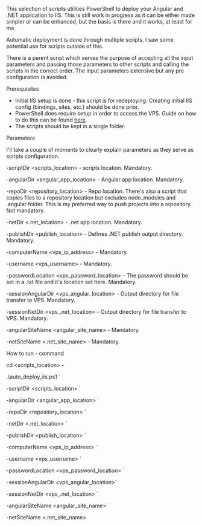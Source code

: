 This selection of scripts utilities PowerShell to deploy your Angular and .NET application to IIS. This is still work in progress as it can be either made simpler or can be enhanced, but the basis is there and it works, at least for me.

Automatic deployment is done through multiple scripts. I saw some potential use for scripts outside of this.

There is a parent script which serves the purpose of accepting all the input parameters and passing those parameters to other scripts and calling the scripts in the correct order. The input parameters extensive but any pre configuration is avoided.

Prerequisites

- Initial IIS setup is done - this script is for redeploying. Creating initial IIS config (bindings, sites, etc.) should be done prior.
- PowerShell does require setup in order to access the VPS. Guide on how to do this can be found [here](https://www.microsoft.com/en-gb/industry/blog/technetuk/2016/02/11/configuring-winrm-over-https-to-enable-powershell-remoting/).
- The scripts should be kept in a single folder.

Parameters

I'll take a couple of moments to clearly explain parameters as they serve as scripts configuration.

\-scriptDir <scripts\_location> - scripts location. Mandatory.

\-angularDir <angular\_app\_location> - Angular app location. Mandatory.

\-repoDir <repository\_location> - Repo location. There's also a script that copies files to a repository location but excludes node\_modules and .angular folder. This is my preferred way to push projects into a repository. Not mandatory.

\-netDir <.net\_location> - .net app location. Mandatory.

\-publishDir <publish\_location> - Defines .NET publish output directory. Mandatory.

\-computerName <vps\_ip\_address> - Mandatory.

\-username <vps\_username> - Mandatory.

\-passwordLocation <vps\_password\_location> - The password should be set in a .txt file and it's location set here. Mandatory.

\-sessionAngularDir <vps\_angular\_location> - Output directory for file transfer to VPS. Mandatory.

\-sessionNetDir <vps\_.net\_location> - Output directory for file transfer to VPS. Mandatory.

\-angularSiteName <angular\_site\_name> - Mandatory.

\-netSiteName <.net\_site\_name> - Mandatory.

How to run - command

cd <scripts\_location> -



.\\auto\_deploy\_iis.ps1 \`

\-scriptDir <scripts\_location> \`

\-angularDir <angular\_app\_location> \`

\-repoDir <repository\_location> \`

\-netDir <.net\_location> \`

\-publishDir <publish\_location> \`

\-computerName <vps\_ip\_address> \`

\-username <vps\_username> \`

\-passwordLocation <vps\_password\_location> \`

\-sessionAngularDir <vps\_angular\_location>\`

\-sessionNetDir <vps\_.net\_location> \`

\-angularSiteName <angular\_site\_name>\`

\-netSiteName <.net\_site\_name>



